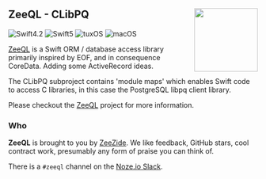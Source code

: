 <h2>ZeeQL - CLibPQ
  <img src="http://zeezide.com/img/ZeeQLIcon1024-QL.svg"
       align="right" width="128" height="128" />
</h2>

![Swift4.2](https://img.shields.io/badge/swift-4.2-blue.svg)
![Swift5](https://img.shields.io/badge/swift-5-blue.svg)
![tuxOS](https://img.shields.io/badge/os-tuxOS-green.svg?style=flat)
![macOS](https://img.shields.io/badge/os-macOS-green.svg?style=flat)

[ZeeQL](https://github.com/ZeeQL/ZeeQL3)
is a Swift ORM / database access library primarily inspired by EOF,
and in consequence CoreData. Adding some ActiveRecord ideas.

The CLibPQ subproject contains 'module maps' which enables Swift code to
access C libraries, in this case the PostgreSQL libpq client library.

Please checkout the
[ZeeQL](https://github.com/ZeeQL/ZeeQL3)
project for more information.

### Who

**ZeeQL** is brought to you by
[ZeeZide](http://zeezide.de).
We like feedback, GitHub stars, cool contract work,
presumably any form of praise you can think of.

There is a `#zeeql` channel on the [Noze.io Slack](http://slack.noze.io).
